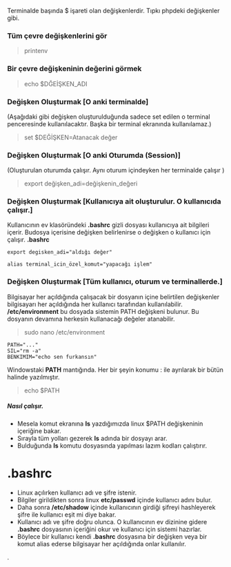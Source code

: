 Terminalde başında $ işareti olan değişkenlerdir. Tıpkı phpdeki değişkenler gibi.

### Tüm çevre değişkenlerini gör
> printenv

### Bir çevre değişkeninin değerini görmek
> echo $DĞEİŞKEN_ADI

### Değişken Oluşturmak [O anki terminalde]
(Aşağıdaki gibi değişken oluşturulduğunda sadece set edilen o terminal penceresinde kullanılacaktır. Başka bir terminal ekranında kullanılamaz.)
> set $DEĞİŞKEN=Atanacak değer

### Değişken Oluşturmak [O anki Oturumda (Session)]
(Oluşturulan oturumda çalışır. Aynı oturum içindeyken her terminalde çalışır )
> export değişken_adi=değişkenin_değeri

### Değişken Oluşturmak [Kullanıcıya ait oluşturulur. O kullanıcıda çalışır.]
Kullanıcının ev klasöründeki **.bashrc** gizli dosyası kullanıcıya ait bilgileri içerir.
Budosya içerisine değişken belirlenirse o değişken o kullanıcı için çalışır.
**.bashrc**
```shell
export degisken_adi="aldığı değer"

alias terminal_icin_özel_komut="yapacağı işlem"
```

### Değişken Oluşturmak [Tüm kullanıcı, oturum ve terminallerde.]
Bilgisayar her açıldığında çalışacak bir dosyanın içine belirtilen değişkenler bilgisayarı her açıldığında her kullanıcı tarafından kullanılabilir.
**/etc/environment** bu dosyada sistemin PATH değişkeni bulunur. Bu dosyanın devamına herkesin kullanacağı değeler atanabilir.
> sudo nano /etc/environment
```
PATH="..."
SIL="rm -a"
BENKIMIM="echo sen furkansın"
```


Windowstaki **PATH** mantığında.
Her bir şeyin konumu : ile ayrılarak bir bütün halinde yazılmıştır.
> echo $PATH

##### Nasıl çalışır.
- Mesela komut ekranına **ls** yazdığımızda linux $PATH değişkeninin içeriğine bakar.
- Sırayla tüm yolları gezerek **ls** adında bir dosyayı arar.
- Bulduğunda **ls** komutu dosyasında yapılması lazım kodları çalıştırır.



# .bashrc
- Linux açılırken kullanıcı adı ve şifre istenir.
- Bilgiler girildikten sonra linux **etc/passwd** içinde kullanıcı adını bulur.
- Daha sonra **/etc/shadow** içinde kullanıcının girdiği şifreyi hashleyerek şifre ile kullanıcı eşit mi diye bakar.
- Kullanıcı adı ve şifre doğru olunca. O kullanıcının ev dizinine gidere **.bashrc** dosyasının içeriğini okur ve kullanıcı için sistemi hazırlar.
- Böylece bir kullanıcı kendi **.bashrc** dosyasına bir değişken veya bir komut alias ederse bilgisayar her açıldığında onlar kullanılır.

.
